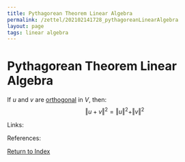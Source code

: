 ```yaml
---
title: Pythagorean Theorem Linear Algebra
permalink: /zettel/202102141728_pythagoreanLinearAlgebra
layout: page
tags: linear algebra
---
```

# Pythagorean Theorem Linear Algebra

If $u$ and $v$ are [orthogonal](202102141725_orthogonalDefinition) in $V$, then:
$$
\Vert u + v \Vert^2 = \Vert u \Vert^2 + \Vert v \Vert^2
$$

Links: 

References: 

[Return to Index](index)